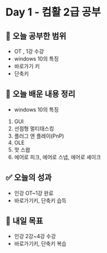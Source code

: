 # Day 1 - 컴활 2급 공부

## 📌 오늘 공부한 범위
- OT , 1강 수강
- windows 10의 특징
- 바로가기 키
- 단축키

## 📝 오늘 배운 내용 정리
- windows 10의 특징
1. GUI
2. 선점형 멀티태스킹
3. 플러그 앤 플레이(PnP)
4. OLE
5. 핫 스왑
6. 에어로 피크, 에어로 스냅, 에어로 셰이크

## ✅ 오늘의 성과
- 인강 OT~1강 완료
- 바로가기키, 단축키 습득

## 🎯 내일 목표
- 인강 2강~4강 수강
- 바로가기키, 단축키 복습
